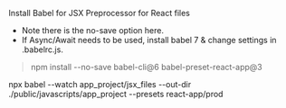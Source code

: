 Install Babel for JSX Preprocessor for React files
* Note there is the no-save option here.
* If Async/Await needs to be used, install babel 7 & change settings in .babelrc.js.
> npm install --no-save babel-cli@6 babel-preset-react-app@3

npx babel --watch app_project/jsx_files --out-dir ./public/javascripts/app_project --presets react-app/prod